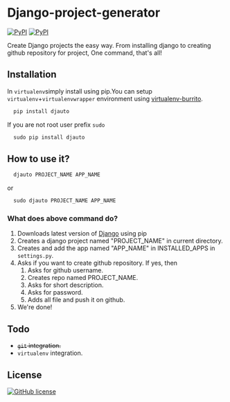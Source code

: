 # Django-project-generator
[![PyPI](https://img.shields.io/pypi/v/djauto.svg?style=flat-square)](https://pypi.python.org/pypi/djauto/)
[![PyPI](https://img.shields.io/pypi/pyversions/Djauto.svg?style=flat-square)](https://pypi.python.org/pypi/djauto/)

Create Django projects the easy way. From installing django to creating github repository for project, One command, that's all!

## Installation
In `virtualenv`simply install using pip.You can setup `virtualenv`+`virtualenvwrapper` environment using [virtualenv-burrito](https://github.com/brainsik/virtualenv-burrito).
```python
  pip install djauto
```
If you are not root user prefix `sudo`
```python
  sudo pip install djauto
```

## How to use it?
```python
  djauto PROJECT_NAME APP_NAME
```
or
```python
  sudo djauto PROJECT_NAME APP_NAME
```

### What does above command do?
1. Downloads latest version of [Django](https://www.djangoproject.com/) using pip
2. Creates a django project named "PROJECT_NAME" in current directory.
3. Creates and add the app named "APP_NAME" in INSTALLED_APPS in `settings.py`.
4. Asks if you want to create github repository. If yes, then
	1. Asks for github username.
	2. Creates repo named PROJECT_NAME.
	3. Asks for short description.
	4. Asks for password.
	5. Adds all file and push it on github.
5. We're done!

## Todo
- ~~`git` integration.~~
- `virtualenv` integration.


## License
[![GitHub license](https://img.shields.io/github/license/mashape/apistatus.svg?style=flat-square)](https://pypi.python.org/pypi/djauto/)
